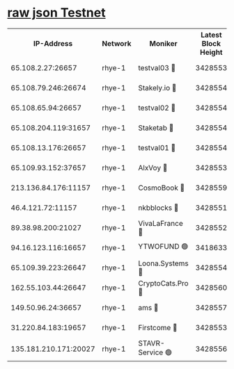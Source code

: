 
[raw json Testnet](https://rpc-check.quickt.stavr.tech/quickt/rpc-quickt-result.json)
=


<table><tr><th>IP-Address</th><th>Network</th><th>Moniker</th><th>Latest Block Height</th><th>Earliest Block Height</th><th>Catching Up</th><th>Voting Power</th><th>Scan Time</th></tr><tr><td>65.108.2.27:26657</td><td>rhye-1</td><td>testval03 🔴</td><td>3428553</td><td>1</td><td>False</td><td>5002050</td><td>2023-12-02T22:51:11.427136589UTC</td></tr><tr><td>65.108.79.246:26674</td><td>rhye-1</td><td>Stakely.io 🔴</td><td>3428554</td><td>1</td><td>False</td><td>10</td><td>2023-12-02T22:51:13.856751981UTC</td></tr><tr><td>65.108.65.94:26657</td><td>rhye-1</td><td>testval02 🔴</td><td>3428554</td><td>1</td><td>False</td><td>5002050</td><td>2023-12-02T22:51:14.198104470UTC</td></tr><tr><td>65.108.204.119:31657</td><td>rhye-1</td><td>Staketab 🔴</td><td>3428554</td><td>1</td><td>False</td><td>9900</td><td>2023-12-02T22:51:17.082578720UTC</td></tr><tr><td>65.108.13.176:26657</td><td>rhye-1</td><td>testval01 🔴</td><td>3428554</td><td>1</td><td>False</td><td>9582010</td><td>2023-12-02T22:51:17.463844982UTC</td></tr><tr><td>65.109.93.152:37657</td><td>rhye-1</td><td>AlxVoy 🔴</td><td>3428553</td><td>433101</td><td>False</td><td>92921</td><td>2023-12-02T22:51:08.706136579UTC</td></tr><tr><td>213.136.84.176:11157</td><td>rhye-1</td><td>CosmoBook 🔴</td><td>3428559</td><td>1674001</td><td>False</td><td>1528057</td><td>2023-12-02T22:51:43.299276839UTC</td></tr><tr><td>46.4.121.72:11157</td><td>rhye-1</td><td>nkbblocks 🔴</td><td>3428551</td><td>1781001</td><td>False</td><td>81901</td><td>2023-12-02T22:50:59.705329703UTC</td></tr><tr><td>89.38.98.200:21027</td><td>rhye-1</td><td>VivaLaFrance 🔴</td><td>3428552</td><td>2863001</td><td>False</td><td>10000</td><td>2023-12-02T22:51:06.317944576UTC</td></tr><tr><td>94.16.123.116:16657</td><td>rhye-1</td><td>YTWOFUND 🟢</td><td>3418633</td><td>3089301</td><td>False</td><td>0</td><td>2023-12-02T22:51:45.623305435UTC</td></tr><tr><td>65.109.39.223:26647</td><td>rhye-1</td><td>Loona.Systems 🔴</td><td>3428554</td><td>3287001</td><td>False</td><td>9949</td><td>2023-12-02T22:51:16.651129736UTC</td></tr><tr><td>162.55.103.44:26647</td><td>rhye-1</td><td>CryptoCats.Pro 🔴</td><td>3428560</td><td>3287001</td><td>False</td><td>9999</td><td>2023-12-02T22:51:47.948069333UTC</td></tr><tr><td>149.50.96.24:36657</td><td>rhye-1</td><td>ams 🔴</td><td>3428557</td><td>3355501</td><td>False</td><td>10895</td><td>2023-12-02T22:51:32.672400749UTC</td></tr><tr><td>31.220.84.183:19657</td><td>rhye-1</td><td>Firstcome 🔴</td><td>3428553</td><td>3395933</td><td>False</td><td>732206</td><td>2023-12-02T22:51:11.105937059UTC</td></tr><tr><td>135.181.210.171:20027</td><td>rhye-1</td><td>STAVR-Service 🟢</td><td>3428556</td><td>3424501</td><td>False</td><td>0</td><td>2023-12-02T22:51:26.019440734UTC</td></tr></table>